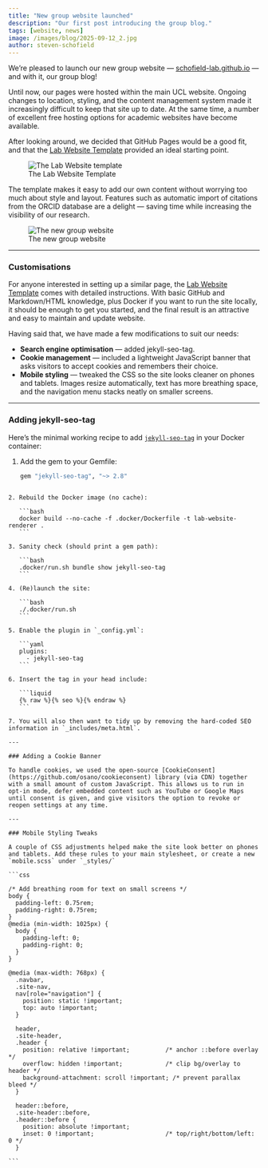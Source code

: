 ```yaml
---
title: "New group website launched"
description: "Our first post introducing the group blog."
tags: [website, news]
image: /images/blog/2025-09-12_2.jpg
author: steven-schofield
---
```


We’re pleased to launch our new group website — [schofield-lab.github.io](https://schofield-lab.github.io) — and with it, our group blog!  

Until now, our pages were hosted within the main UCL website. Ongoing changes to location, styling, and the content management system made it increasingly difficult to keep that site up to date. At the same time, a number of excellent free hosting options for academic websites have become available.  

After looking around, we decided that GitHub Pages would be a good fit, and that the [Lab Website Template](https://github.com/greenelab/lab-website-template) provided an ideal starting point.  

<figure class="blog-image">
  <img src="{{ '/images/blog/2025-09-12_1.jpg' | relative_url }}" alt="The Lab Website template">
  <figcaption>The Lab Website Template</figcaption>
</figure>

The template makes it easy to add our own content without worrying too much about style and layout. Features such as automatic import of citations from the ORCID database are a delight — saving time while increasing the visibility of our research.  

<figure class="blog-image">
  <img src="{{ '/images/blog/2025-09-12_2.jpg' | relative_url }}" alt="The new group website">
  <figcaption>The new group website</figcaption>
</figure>

---

### Customisations

For anyone interested in setting up a similar page, the [Lab Website Template](https://greenelab.github.io/lab-website-template/) comes with detailed instructions. With basic GitHub and Markdown/HTML knowledge, plus Docker if you want to run the site locally, it should be enough to get you started, and the final result is an attractive and easy to maintain and update website.

Having said that, we have made a few modifications to suit our needs:  

- **Search engine optimisation** — added jekyll-seo-tag.
- **Cookie management** — included a lightweight JavaScript banner that asks visitors to accept cookies and remembers their choice.  
- **Mobile styling** — tweaked the CSS so the site looks cleaner on phones and tablets. Images resize automatically, text has more breathing space, and the navigation menu stacks neatly on smaller screens.  

---

### Adding jekyll-seo-tag

Here’s the minimal working recipe to add [`jekyll-seo-tag`](https://github.com/jekyll/jekyll-seo-tag) in your Docker container:

1. Add the gem to your Gemfile:

   ```ruby
   gem "jekyll-seo-tag", "~> 2.8"
````

2. Rebuild the Docker image (no cache):

   ```bash
   docker build --no-cache -f .docker/Dockerfile -t lab-website-renderer .
   ```

3. Sanity check (should print a gem path):

   ```bash
   .docker/run.sh bundle show jekyll-seo-tag
   ```

4. (Re)launch the site:

   ```bash
   ./.docker/run.sh
   ```

5. Enable the plugin in `_config.yml`:

   ```yaml
   plugins:
     - jekyll-seo-tag
   ```

6. Insert the tag in your head include:

   ```liquid
   {% raw %}{% seo %}{% endraw %}
   ```

7. You will also then want to tidy up by removing the hard-coded SEO information in `_includes/meta.html`.

---

### Adding a Cookie Banner

To handle cookies, we used the open-source [CookieConsent](https://github.com/osano/cookieconsent) library (via CDN) together with a small amount of custom JavaScript. This allows us to run in opt-in mode, defer embedded content such as YouTube or Google Maps until consent is given, and give visitors the option to revoke or reopen settings at any time.  

---

### Mobile Styling Tweaks

A couple of CSS adjustments helped make the site look better on phones and tablets. Add these rules to your main stylesheet, or create a new `mobile.scss` under `_styles/`

```css

/* Add breathing room for text on small screens */
body {
  padding-left: 0.75rem;
  padding-right: 0.75rem;
}
@media (min-width: 1025px) {
  body {
    padding-left: 0;
    padding-right: 0;
  }
}

@media (max-width: 768px) {
  .navbar,
  .site-nav,
  nav[role="navigation"] {
    position: static !important;
    top: auto !important;
  }

  header,
  .site-header,
  .header {
    position: relative !important;          /* anchor ::before overlay */
    overflow: hidden !important;            /* clip bg/overlay to header */
    background-attachment: scroll !important; /* prevent parallax bleed */
  }

  header::before,
  .site-header::before,
  .header::before {
    position: absolute !important;
    inset: 0 !important;                    /* top/right/bottom/left: 0 */
  }

```
